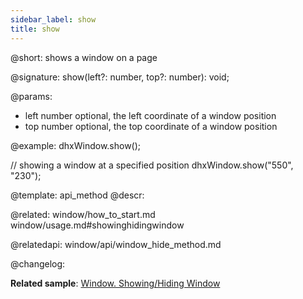 ```yaml
---
sidebar_label: show
title: show
---          
```


@short: shows a window on a page

@signature: show(left?: number, top?: number): void;

@params:
- left 		number 	optional, the left coordinate of a window position
- top 		number 	optional, the top coordinate of a window position

@example:
dhxWindow.show();
 
// showing a window at a specified position
dhxWindow.show("550", "230");


@template: api_method
@descr:

@related:
window/how_to_start.md
window/usage.md#showinghidingwindow

@relatedapi:
window/api/window_hide_method.md


@changelog:


**Related sample**: [Window. Showing/Hiding Window](https://snippet.dhtmlx.com/ee2vf9xw)